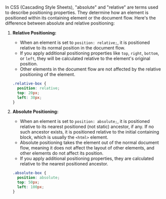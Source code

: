 In CSS (Cascading Style Sheets), "absolute" and "relative" are terms used to describe positioning properties. They determine how an element is positioned within its containing element or the document flow. Here's the difference between absolute and relative positioning:

1. **Relative Positioning:**
   - When an element is set to `position: relative;`, it is positioned relative to its normal position in the document flow.
   - If you apply additional positioning properties like `top`, `right`, `bottom`, or `left`, they will be calculated relative to the element's original position.
   - Other elements in the document flow are not affected by the relative positioning of the element.

   ```css
   .relative-box {
     position: relative;
     top: 20px;
     left: 30px;
   }
   ```

2. **Absolute Positioning:**
   - When an element is set to `position: absolute;`, it is positioned relative to its nearest positioned (not static) ancestor, if any. If no such ancestor exists, it is positioned relative to the initial containing block, which is usually the `<html>` element.
   - Absolute positioning takes the element out of the normal document flow, meaning it does not affect the layout of other elements, and other elements do not affect its position.
   - If you apply additional positioning properties, they are calculated relative to the nearest positioned ancestor.

   ```css
   .absolute-box {
     position: absolute;
     top: 50px;
     left: 100px;
   }
   ```

